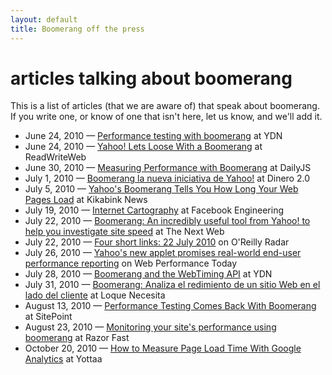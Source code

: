 ```yaml
---
layout: default
title: Boomerang off the press
---
```


articles talking about boomerang
=================================

This is a list of articles (that we are aware of) that speak about boomerang.  If you write one,
or know of one that isn't here, let us know, and we'll add it.

- June 24, 2010 — [Performance testing with boomerang](http://developer.yahoo.net/blog/archives/2010/06/performance_testing_with_boomerang.html) at YDN
- June 24, 2010 — [Yahoo! Lets Loose With a Boomerang](http://www.readwriteweb.com/archives/yahoo_lets_loose_with_a_boomerang_-_automatic_webs.php) at ReadWriteWeb
- June 30, 2010 — [Measuring Performance with Boomerang](http://dailyjs.com/2010/06/30/site-performance-with-boomerang/) at DailyJS
- July 1, 2010 — [Boomerang la nueva iniciativa de Yahoo!](http://www.dinero20.com/2010/07/01/boomerang-la-nueva-iniciativa-de-yahoo/) at Dinero 2.0
- July 5, 2010 — [Yahoo's Boomerang Tells You How Long Your Web Pages Load](http://www.kikabink.com/news/yahoos-boomerang-tells-you-how-long-your-web-pages-load/) at Kikabink News
- July 19, 2010 — [Internet Cartography](http://www.facebook.com/note.php?note_id=408327833919) at Facebook Engineering
- July 22, 2010 — [Boomerang: An incredibly useful tool from Yahoo! to help you investigate site speed](http://thenextweb.com/apps/2010/07/22/boomerang-an-incredibly-useful-tool-to-help-you-investigate-site-speed/) at The Next Web
- July 22, 2010 — [Four short links: 22 July 2010](http://radar.oreilly.com/2010/07/four-short-links-22-july-2010.html) on O'Reilly Radar
- July 26, 2010 — [Yahoo's new applet promises real-world end-user performance reporting](http://www.webperformancetoday.com/2010/07/26/yahoos-new-applet-promises-real-world-end-user-performance-reporting/) on Web Performance Today
- July 28, 2010 — [Boomerang and the WebTiming API](http://developer.yahoo.net/blog/archives/2010/07/boomerang_webtiming_api.html) at YDN
- July 31, 2010 — [Boomerang: Analiza el redimiento de un sitio Web en el lado del cliente](http://loquenecesita.com/2010/07/boomerang-analiza-el-redimiento-de-un-sitio-web-en-el-lado-del-cliente/) at Loque Necesita
- August 13, 2010 — [Performance Testing Comes Back With Boomerang](http://www.sitepoint.com/blogs/2010/08/13/boomerang-user-web-performance-testing/) at SitePoint
- August 23, 2010 — [Monitoring your site's performance using boomerang](http://razorfast.com/2010/08/23/monitoring-your-sites-performance-using-boomerang/) at Razor Fast
- October 20, 2010 — [How to Measure Page Load Time With Google Analytics](http://blog.yottaa.com/2010/10/how-to-measure-page-load-time-with-google-analytics/) at Yottaa
